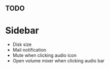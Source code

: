 ## TODO 

# Sidebar
- Disk size
- Mail notification
- Mute when clicking audio icon
- Open volume mixer when clicking audio bar


